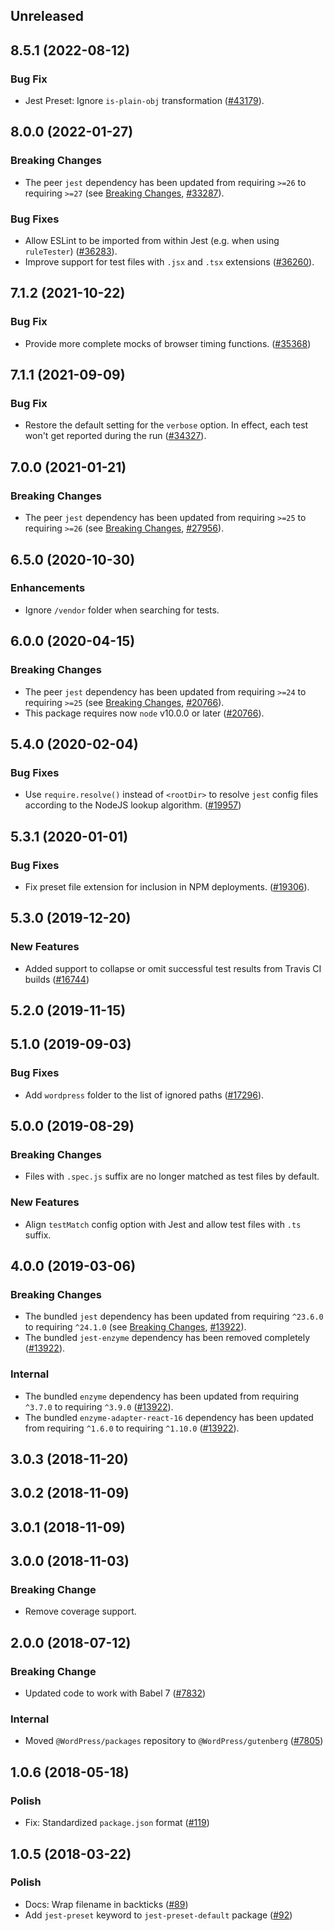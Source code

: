 <!-- Learn how to maintain this file at https://github.com/WordPress/gutenberg/tree/HEAD/packages#maintaining-changelogs. -->

## Unreleased

## 8.5.1 (2022-08-12)

### Bug Fix

-   Jest Preset: Ignore `is-plain-obj` transformation ([#43179](https://github.com/WordPress/gutenberg/pull/43179)).

## 8.0.0 (2022-01-27)

### Breaking Changes

-   The peer `jest` dependency has been updated from requiring `>=26` to requiring `>=27` (see [Breaking Changes](https://jestjs.io/blog/2021/05/25/jest-27), [#33287](https://github.com/WordPress/gutenberg/pull/33287)).

### Bug Fixes

-   Allow ESLint to be imported from within Jest (e.g. when using `ruleTester`) ([#36283](https://github.com/WordPress/gutenberg/pull/36283)).
-   Improve support for test files with `.jsx` and `.tsx` extensions ([#36260](https://github.com/WordPress/gutenberg/pull/36260)).

## 7.1.2 (2021-10-22)

### Bug Fix

-   Provide more complete mocks of browser timing functions. ([#35368](https://github.com/WordPress/gutenberg/pull/35368))

## 7.1.1 (2021-09-09)

### Bug Fix

-   Restore the default setting for the `verbose` option. In effect, each test won't get reported during the run ([#34327](https://github.com/WordPress/gutenberg/pull/34327)).

## 7.0.0 (2021-01-21)

### Breaking Changes

-   The peer `jest` dependency has been updated from requiring `>=25` to requiring `>=26` (see [Breaking Changes](https://jestjs.io/blog/2020/05/05/jest-26), [#27956](https://github.com/WordPress/gutenberg/pull/27956)).

## 6.5.0 (2020-10-30)

### Enhancements

-   Ignore `/vendor` folder when searching for tests.

## 6.0.0 (2020-04-15)

### Breaking Changes

-   The peer `jest` dependency has been updated from requiring `>=24` to requiring `>=25` (see [Breaking Changes](https://jestjs.io/blog/2020/01/21/jest-25), [#20766](https://github.com/WordPress/gutenberg/pull/20766)).
-   This package requires now `node` v10.0.0 or later ([#20766](https://github.com/WordPress/gutenberg/pull/20766)).

## 5.4.0 (2020-02-04)

### Bug Fixes

-   Use `require.resolve()` instead of `<rootDir>` to resolve `jest` config files according to the NodeJS lookup algorithm. ([#19957](https://github.com/WordPress/gutenberg/pull/19957))

## 5.3.1 (2020-01-01)

### Bug Fixes

-   Fix preset file extension for inclusion in NPM deployments. ([#19306](https://github.com/WordPress/gutenberg/pull/19306)).

## 5.3.0 (2019-12-20)

### New Features

-   Added support to collapse or omit successful test results from Travis CI builds ([#16744](https://github.com/WordPress/gutenberg/issues/16744))

## 5.2.0 (2019-11-15)

## 5.1.0 (2019-09-03)

### Bug Fixes

-   Add `wordpress` folder to the list of ignored paths ([#17296](https://github.com/WordPress/gutenberg/pull/17296)).

## 5.0.0 (2019-08-29)

### Breaking Changes

-   Files with `.spec.js` suffix are no longer matched as test files by default.

### New Features

-   Align `testMatch` config option with Jest and allow test files with `.ts` suffix.

## 4.0.0 (2019-03-06)

### Breaking Changes

-   The bundled `jest` dependency has been updated from requiring `^23.6.0` to requiring `^24.1.0` (see [Breaking Changes](https://jestjs.io/blog/2019/01/25/jest-24-refreshing-polished-typescript-friendly#breaking-changes), [#13922](https://github.com/WordPress/gutenberg/pull/13922)).
-   The bundled `jest-enzyme` dependency has been removed completely ([#13922](https://github.com/WordPress/gutenberg/pull/13922)).

### Internal

-   The bundled `enzyme` dependency has been updated from requiring `^3.7.0` to requiring `^3.9.0` ([#13922](https://github.com/WordPress/gutenberg/pull/13922)).
-   The bundled `enzyme-adapter-react-16` dependency has been updated from requiring `^1.6.0` to requiring `^1.10.0` ([#13922](https://github.com/WordPress/gutenberg/pull/13922)).

## 3.0.3 (2018-11-20)

## 3.0.2 (2018-11-09)

## 3.0.1 (2018-11-09)

## 3.0.0 (2018-11-03)

### Breaking Change

-   Remove coverage support.

## 2.0.0 (2018-07-12)

### Breaking Change

-   Updated code to work with Babel 7 ([#7832](https://github.com/WordPress/gutenberg/pull/7832))

### Internal

-   Moved `@WordPress/packages` repository to `@WordPress/gutenberg` ([#7805](https://github.com/WordPress/gutenberg/pull/7805))

## 1.0.6 (2018-05-18)

### Polish

-   Fix: Standardized `package.json` format ([#119](https://github.com/WordPress/packages/pull/119))

## 1.0.5 (2018-03-22)

### Polish

-   Docs: Wrap filename in backticks ([#89](https://github.com/WordPress/packages/pull/89))
-   Add `jest-preset` keyword to `jest-preset-default` package ([#92](https://github.com/WordPress/packages/pull/92))
